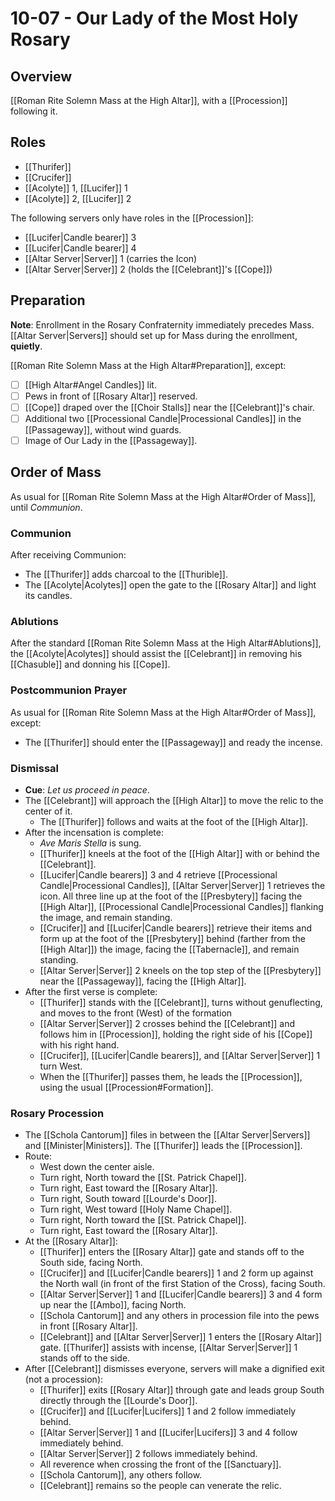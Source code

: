 # 10-07 - Our Lady of the Most Holy Rosary
## Overview
[[Roman Rite Solemn Mass at the High Altar]], with a [[Procession]] following it.

## Roles
- [[Thurifer]]
- [[Crucifer]]
- [[Acolyte]] 1, [[Lucifer]] 1
- [[Acolyte]] 2, [[Lucifer]] 2

The following servers only have roles in the [[Procession]]:

- [[Lucifer|Candle bearer]] 3
- [[Lucifer|Candle bearer]] 4
- [[Altar Server|Server]] 1 (carries the Icon)
- [[Altar Server|Server]] 2 (holds the [[Celebrant]]'s [[Cope]])

## Preparation
**Note**: Enrollment in the Rosary Confraternity immediately precedes Mass. [[Altar Server|Servers]] should set up for Mass during the enrollment, **quietly**.

[[Roman Rite Solemn Mass at the High Altar#Preparation]], except:

- [ ] [[High Altar#Angel Candles]] lit.
- [ ] Pews in front of [[Rosary Altar]] reserved.
- [ ] [[Cope]] draped over the [[Choir Stalls]] near the [[Celebrant]]'s chair.
- [ ] Additional two [[Processional Candle|Processional Candles]] in the [[Passageway]], without wind guards.
- [ ] Image of Our Lady in the [[Passageway]].

## Order of Mass
As usual for [[Roman Rite Solemn Mass at the High Altar#Order of Mass]], until _Communion_.
### Communion
After receiving Communion:

- The [[Thurifer]] adds charcoal to the [[Thurible]].
- The [[Acolyte|Acolytes]] open the gate to the [[Rosary Altar]] and light its candles.
### Ablutions
After the standard [[Roman Rite Solemn Mass at the High Altar#Ablutions]], the [[Acolyte|Acolytes]] should assist the [[Celebrant]] in removing his [[Chasuble]] and donning his [[Cope]].
### Postcommunion Prayer
As usual for [[Roman Rite Solemn Mass at the High Altar#Order of Mass]], except:

- The [[Thurifer]] should enter the [[Passageway]] and ready the incense.
### Dismissal
- **Cue**: _Let us proceed in peace_.
- The [[Celebrant]] will approach the [[High Altar]] to move the relic to the center of it.
	- The [[Thurifer]] follows and waits at the foot of the [[High Altar]].
- After the incensation is complete:
	- _Ave Maris Stella_ is sung.
	- [[Thurifer]] kneels at the foot of the [[High Altar]] with or behind the [[Celebrant]].
	- [[Lucifer|Candle bearers]] 3 and 4 retrieve [[Processional Candle|Processional Candles]], [[Altar Server|Server]] 1 retrieves the icon. All three line up at the foot of the [[Presbytery]] facing the [[High Altar]], [[Processional Candle|Processional Candles]] flanking the image, and remain standing.
	- [[Crucifer]] and [[Lucifer|Candle bearers]] retrieve their items and form up at the foot of the [[Presbytery]] behind (farther from the [[High Altar]]) the image, facing the [[Tabernacle]], and remain standing.
	- [[Altar Server|Server]] 2 kneels on the top step of the [[Presbytery]] near the [[Passageway]], facing the [[High Altar]].
- After the first verse is complete:
	- [[Thurifer]] stands with the [[Celebrant]], turns without genuflecting, and moves to the front (West) of the formation
	- [[Altar Server|Server]] 2 crosses behind the [[Celebrant]] and follows him in [[Procession]], holding the right side of his [[Cope]] with his right hand.
	- [[Crucifer]], [[Lucifer|Candle bearers]], and [[Altar Server|Server]] 1 turn West.
	- When the [[Thurifer]] passes them, he leads the [[Procession]], using the usual [[Procession#Formation]].
### Rosary Procession
- The [[Schola Cantorum]] files in between the [[Altar Server|Servers]] and [[Minister|Ministers]]. The [[Thurifer]] leads the [[Procession]].
- Route:
	- West down the center aisle.
	- Turn right, North toward the [[St. Patrick Chapel]].
	- Turn right, East toward the [[Rosary Altar]].
	- Turn right, South toward [[Lourde's Door]].
	- Turn right, West toward [[Holy Name Chapel]].
	- Turn right, North toward the [[St. Patrick Chapel]].
	- Turn right, East toward the [[Rosary Altar]].
- At the [[Rosary Altar]]:
	- [[Thurifer]] enters the [[Rosary Altar]] gate and stands off to the South side, facing North.
	- [[Crucifer]] and [[Lucifer|Candle bearers]] 1 and 2 form up against the North wall (in front of the first Station of the Cross), facing South.
	- [[Altar Server|Server]] 1 and [[Lucifer|Candle bearers]] 3 and 4 form up near the [[Ambo]], facing North.
	- [[Schola Cantorum]] and any others in procession file into the pews in front [[Rosary Altar]].
	- [[Celebrant]] and [[Altar Server|Server]] 1 enters the [[Rosary Altar]] gate. [[Thurifer]] assists with incense, [[Altar Server|Server]] 1 stands off to the side.
- After [[Celebrant]] dismisses everyone, servers will make a dignified exit (not a procession):
	- [[Thurifer]] exits [[Rosary Altar]] through gate and leads group South directly through the [[Lourde's Door]].
	- [[Crucifer]] and [[Lucifer|Lucifers]] 1 and 2 follow immediately behind.
	- [[Altar Server|Server]] 1 and [[Lucifer|Lucifers]] 3 and 4 follow immediately behind.
	- [[Altar Server|Server]] 2 follows immediately behind.
	- All reverence when crossing the front of the [[Sanctuary]].
	- [[Schola Cantorum]], any others follow.
	- [[Celebrant]] remains so the people can venerate the relic.
